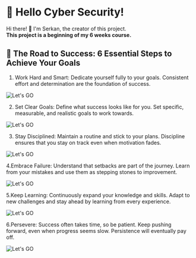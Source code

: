 
# 🌟 Hello Cyber Security!

Hi there! 👋 I'm Serkan, the creator of this project.  
**This project is a beginning of my 6 weeks course.**

## 🚀 The Road to Success: 6 Essential Steps to Achieve Your Goals
1. Work Hard and Smart: Dedicate yourself fully to your goals. Consistent effort and determination are the foundation of success.
   
![Let's GO](https://t3.ftcdn.net/jpg/03/94/74/30/240_F_394743038_VTqTXJBZbICMPuqLwgRvEfh5DoG1bYiw.jpg)

2. Set Clear Goals: Define what success looks like for you. Set specific, measurable, and realistic goals to work towards.
   
  ![Let's GO](https://miro.medium.com/v2/resize:fit:1400/format:webp/1*JondTJoF6_DBw4SjBbbr5Q.jpeg)
  
3. Stay Disciplined: Maintain a routine and stick to your plans. Discipline ensures that you stay on track even when motivation fades.
   
 ![Let's GO](https://qph.cf2.quoracdn.net/main-qimg-97e9f13fa461ae115d9770617b457a20)
 
4.Embrace Failure: Understand that setbacks are part of the journey. Learn from your mistakes and use them as stepping stones to improvement.

 ![Let's GO](https://www.wikihow.com/images/thumb/0/04/Embrace-Failure-Step-9-Version-2.jpg/v4-460px-Embrace-Failure-Step-9-Version-2.jpg.webp)
 
5.Keep Learning: Continuously expand your knowledge and skills. Adapt to new challenges and stay ahead by learning from every experience.

 ![Let's GO](https://media.licdn.com/dms/image/v2/C4D12AQEhS_I8k8MLBg/article-cover_image-shrink_600_2000/article-cover_image-shrink_600_2000/0/1520225617380?e=2147483647&v=beta&t=fnU7Zvnyfz-VRYe7F33aEz3-JpzCwqRvxsU88FWdFQM)
 
6.Persevere: Success often takes time, so be patient. Keep pushing forward, even when progress seems slow. Persistence will eventually pay off.

 ![Let's GO](https://www.psychologs.com/wp-content/uploads/2023/08/The-Psychology-Behind-Hard-work.jpg)

